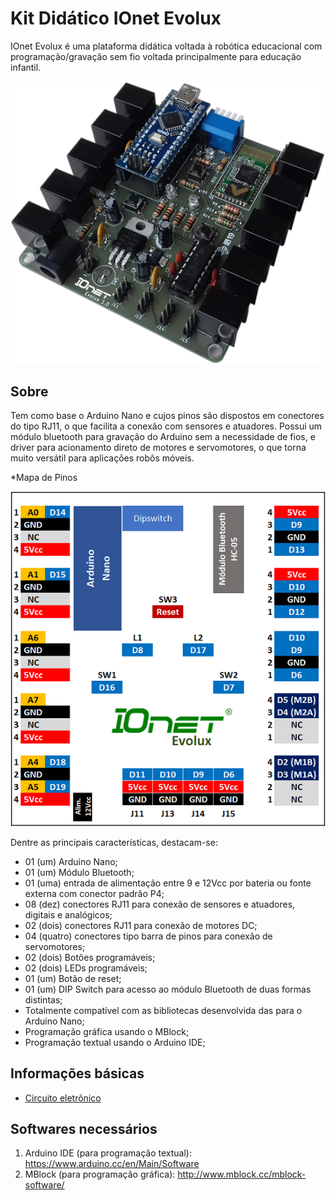 # Kit Didático IOnet Evolux
IOnet Evolux é uma plataforma didática voltada à robótica educacional com programação/gravação sem fio voltada principalmente para educação infantil. 

![IOnet Evolux](IOnet_Evolux.png?raw=true "IOnet Evolux")

## Sobre
Tem como base o Arduino Nano e cujos pinos são dispostos em conectores do tipo RJ11, o que facilita a conexão com sensores e atuadores. Possui um módulo bluetooth para gravação do Arduino sem a necessidade de fios, e driver para acionamento direto de motores e servomotores, o que torna muito versátil para aplicações robôs móveis.

*Mapa de Pinos

![IOnet Evolux Mapa de Pinos](IOnet_Evolux_MapaDePinos.png?raw=true "IOnet Evolux Mapa de Pinos")

Dentre as principais características, destacam-se:
* 01 (um) Arduino Nano;
* 01 (um) Módulo Bluetooth;
* 01 (uma) entrada de alimentação entre 9 e 12Vcc por bateria ou fonte externa com conector padrão P4;
* 08 (dez) conectores RJ11 para conexão de sensores e atuadores, digitais e analógicos;
* 02 (dois) conectores RJ11 para conexão de motores DC;
* 04 (quatro) conectores tipo barra de pinos para conexão de servomotores;
* 02 (dois) Botões programáveis;
* 02 (dois) LEDs programáveis;
* 01 (um) Botão de reset;
* 01 (um) DIP Switch para acesso ao módulo Bluetooth de duas formas distintas;
* Totalmente compatível com as bibliotecas desenvolvida das para o Arduino Nano;
*	Programação gráfica usando o MBlock;
*	Programação textual usando o Arduino IDE;

## Informações básicas
* [Circuito eletrônico](IOnet_Evolux_Circuito.pdf)

## Softwares necessários

1. Arduino IDE (para programação textual): https://www.arduino.cc/en/Main/Software
1. MBlock (para programação gráfica): http://www.mblock.cc/mblock-software/
